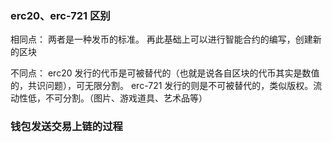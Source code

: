 ### erc20、erc-721 区别

相同点：
两者是一种发币的标准。
再此基础上可以进行智能合约的编写，创建新的区块

不同点：
erc20 发行的代币是可被替代的（也就是说各自区块的代币其实是数值的，共识问题），可无限分割。
erc-721 发行的则是不可被替代的，类似版权。流动性低，不可分割。（图片、游戏道具、艺术品等）

### 钱包发送交易上链的过程

